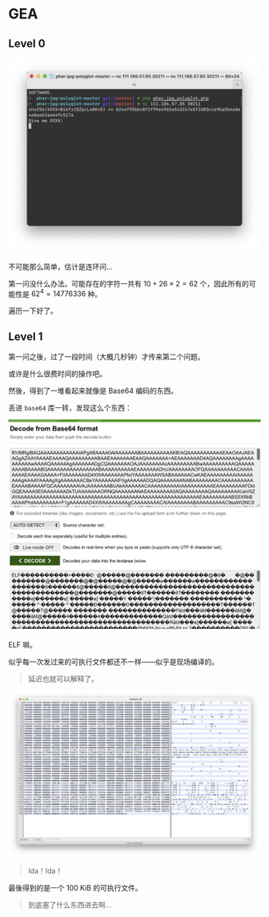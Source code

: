 # GEA

## Level 0

#### ![截圖 2020-10-12 下午3.35.34](notes.assets/%E6%88%AA%E5%9C%96%202020-10-12%20%E4%B8%8B%E5%8D%883.35.34.png)

不可能那么简单，估计是连环问…

第一问没什么办法。可能存在的字符一共有 $10 + 26 \times 2 = 62$ 个，因此所有的可能性是 $62^4 = 14776336$ 种。

遍历一下好了。

## Level 1

第一问之後，过了一段时间（大概几秒钟）才传来第二个问题。

或许是什么很费时间的操作吧。

然後，得到了一堆看起来就像是 Base64 编码的东西。

丢进 `base64` 库一转，发现这么个东西：

![image-20201012162853230](notes.assets/image-20201012162853230.png)

ELF 嘛。

似乎每一次发过来的可执行文件都还不一样——似乎是现场编译的。

> 延迟也就可以解释了。

![image-20201012163117691](notes.assets/image-20201012163117691.png)

> Ida！Ida！

最後得到的是一个 100 KiB 的可执行文件。

> 到底塞了什么东西进去啊…